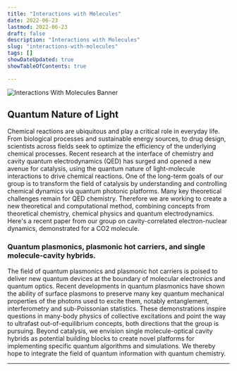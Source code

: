 ```yaml
---
title: "Interactions with Molecules"
date: 2022-06-23
lastmod: 2022-06-23
draft: false
description: "Interactions with Molecules"
slug: "interactions-with-molecules"
tags: []
showDateUpdated: true
showTableOfContents: true

---
```


![Interactions With Molecules Banner](img/graphics_interaction-molecules-banner.png)

## Quantum Nature of Light

Chemical reactions are ubiquitous and play a critical role in everyday life. From biological processes and sustainable energy sources, to drug design, scientists across fields seek to optimize the efficiency of the underlying chemical processes. Recent research at the interface of chemistry and cavity quantum electrodynamics (QED) has surged and opened a new avenue for catalysis, using the quantum nature of light-molecule interactions to drive chemical reactions. One of the long-term goals of our group is to transform the field of catalysis by understanding and controlling chemical dynamics via quantum photonic platforms. Many key theoretical challenges remain for QED chemistry. Therefore we are working to create a new theoretical and computational method, combining concepts from theoretical chemistry, chemical physics and quantum electrodynamics. Here's a recent paper from our group on cavity-correlated electron-nuclear dynamics, demonstrated for a CO2 molecule.

### Quantum plasmonics, plasmonic hot carriers, and single molecule-cavity hybrids.

The field of quantum plasmonics and plasmonic hot carriers is poised to deliver new quantum devices at the boundary of molecular electronics and quantum optics. Recent developments in quantum plasmonics have shown the ability of surface plasmons to preserve many key quantum mechanical properties of the photons used to excite them, notably entanglement, interferometry and sub-Poissonian statistics. These demonstrations inspire questions in many-body physics of collective excitations and point the way to ultrafast out-of-equilibrium concepts, both directions that the group is pursuing. Beyond catalysis, we envision single molecule-optical cavity hybrids as potential building blocks to create novel platforms for implementing specific quantum algorithms and simulations. We thereby hope to integrate the field of quantum information with quantum chemistry. 

---
